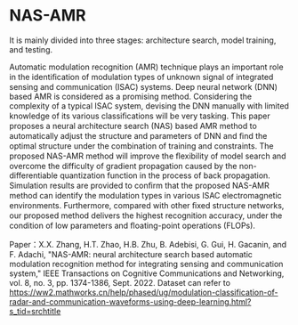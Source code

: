 # NAS-AMR
It is mainly divided into three stages: architecture search, model training, and testing.

Automatic modulation recognition (AMR) technique plays an important role in the identiﬁcation of modulation types of unknown signal of integrated sensing and communication (ISAC) systems. Deep neural network (DNN) based AMR is considered as a promising method. Considering the complexity of a typical ISAC system, devising the DNN manually with limited knowledge of its various classiﬁcations will be very tasking. This paper proposes a neural architecture search (NAS) based AMR method to automatically adjust the structure and parameters of DNN and ﬁnd the optimal structure under the combination of training and constraints. The proposed NAS-AMR method will improve the ﬂexibility of model search and overcome the difficulty of gradient propagation caused by the non-differentiable quantization function in the process of back propagation. Simulation results are provided to conﬁrm that the proposed NAS-AMR method can identify the modulation types in various ISAC electromagnetic environments. Furthermore, compared with other ﬁxed structure networks, our proposed method delivers the highest recognition accuracy, under the condition of low parameters and ﬂoating-point operations (FLOPs). 

Paper：X.X. Zhang, H.T. Zhao, H.B. Zhu, B. Adebisi, G. Gui, H. Gacanin, and F. Adachi, "NAS-AMR: neural architecture search based automatic modulation recognition method for integrating sensing and communication system," IEEE Transactions on Cognitive Communications and Networking, vol. 8, no. 3, pp. 1374-1386, Sept. 2022.
Dataset can refer to https://ww2.mathworks.cn/help/phased/ug/modulation-classification-of-radar-and-communication-waveforms-using-deep-learning.html?s_tid=srchtitle
